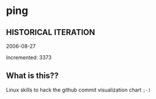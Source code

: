 # ping

## HISTORICAL ITERATION
2006-08-27

Incremented: 3373

## What is this?? 
Linux skills to hack the github commit visualization chart `;-)`
